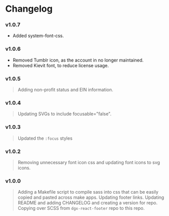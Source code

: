 # Changelog

### v1.0.7
- Added system-font-css.

### v1.0.6
- Removed Tumblr icon, as the account in no longer maintained.
- Removed Kievit font, to reduce license usage.

### v1.0.5
> Adding non-profit status and EIN information.

### v1.0.4
> Updating SVGs to include focusable="false".

### v1.0.3
> Updated the `:focus` styles

### v1.0.2
> Removing unnecessary font icon css and updating font icons to svg icons.

### v1.0.0
> Adding a Makefile script to compile sass into css that can be easily copied and pasted across make apps.
> Updating footer links.
> Updating README and adding CHANGELOG and creating a version for repo.
> Copying over SCSS from `dgx-react-footer` repo to this repo.
